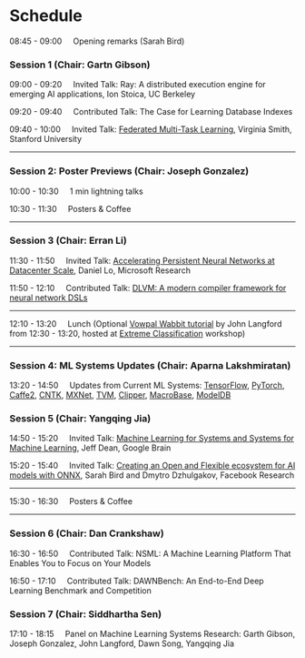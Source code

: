 # Schedule 

08:45 - 09:00 &nbsp;&nbsp;&nbsp;    Opening remarks (Sarah Bird)

### Session 1 (Chair: Gartn Gibson)

09:00 - 09:20 &nbsp;&nbsp;&nbsp;     Invited Talk: Ray: A distributed execution engine for emerging AI applications, Ion Stoica, UC Berkeley

09:20 - 09:40 &nbsp;&nbsp;&nbsp;     Contributed Talk:  The Case for Learning Database Indexes

09:40 - 10:00 &nbsp;&nbsp;&nbsp;     Invited Talk: [Federated Multi-Task Learning](assets/slides/mocha-NIPS.pdf), Virginia Smith, Stanford University

***

### Session 2: Poster Previews (Chair: Joseph Gonzalez)

10:00 - 10:30 &nbsp;&nbsp;&nbsp;    1 min lightning talks

10:30 - 11:30 &nbsp;&nbsp;&nbsp;    Posters & Coffee

***

### Session 3 (Chair: Erran Li)

11:30 - 11:50 &nbsp;&nbsp;&nbsp;    Invited Talk: [Accelerating Persistent Neural Networks at Datacenter Scale](assets/slides/brainwave-nips17.pdf),  Daniel Lo, Microsoft Research

11:50 - 12:10 &nbsp;&nbsp;&nbsp;    Contributed Talk: [DLVM: A modern compiler framework for neural network DSLs](assets/slides/dlvm.pdf)

***

12:10 - 13:20 &nbsp;&nbsp;&nbsp;    Lunch (Optional [Vowpal Wabbit tutorial](http://hunch.net/?p=8305306) by John Langford from 12:30 - 13:20, hosted at [Extreme Classification](http://manikvarma.org/events/XC17/index.html) workshop)

***

### Session 4: ML Systems Updates (Chair: Aparna Lakshmiratan)

13:20 - 14:50 &nbsp;&nbsp;&nbsp;    Updates from Current ML Systems: [TensorFlow](assets/slides/tensorflow-nips17.pdf), [PyTorch](assets/slides/pytorch-nips17.pdf), [Caffe2](assets/slides/caffe2-nips17.pdf), [CNTK](assets/slides/cntk-nips.pptx), [MXNet](assets/slides/mxnet-sysml-17.pdf), [TVM](assets/slides/TVM-MLSys-NIPS17.pdf), [Clipper](assets/slides/clipper-nips17.pdf), [MacroBase](assets/slides/macrobase-nips17-mlsys.pdf), [ModelDB](assets/slides/modeldb-nips17.pdf)


### Session 5 (Chair: Yangqing Jia)

14:50 - 15:20 &nbsp;&nbsp;&nbsp;    Invited Talk:  [Machine Learning for Systems and Systems for Machine Learning](assets/slides/dean-nips17.pdf), Jeff Dean, Google Brain

15:20 - 15:40 &nbsp;&nbsp;&nbsp;    Invited Talk:  [Creating an Open and Flexible ecosystem for AI models with ONNX](assets/slides/ONNX-workshop.pdf), Sarah Bird and Dmytro Dzhulgakov, Facebook Research

***

15:30 - 16:30 &nbsp;&nbsp;&nbsp;    Posters & Coffee

***

### Session 6 (Chair: Dan Crankshaw)

16:30 - 16:50 &nbsp;&nbsp;&nbsp;    Contributed Talk: NSML: A Machine Learning Platform That Enables You to Focus on Your Models

16:50 - 17:10 &nbsp;&nbsp;&nbsp;    Contributed Talk: DAWNBench: An End-to-End Deep Learning Benchmark and Competition


### Session 7 (Chair: Siddhartha Sen)

17:10 - 18:15 &nbsp;&nbsp;&nbsp;    Panel on Machine Learning Systems Research: Garth Gibson, Joseph Gonzalez, John Langford, Dawn Song, Yangqing Jia

